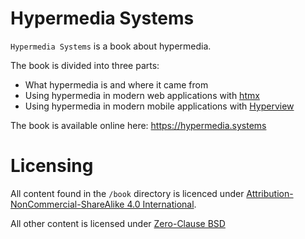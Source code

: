# Hypermedia Systems

`Hypermedia Systems` is a book about hypermedia.  

The book is divided into three parts: 

* What hypermedia is and where it came from
* Using hypermedia in modern web applications with [htmx](https://htmx.org)
* Using hypermedia in modern mobile applications with [Hyperview](https://hyperview.org)

The book is available online here: https://hypermedia.systems

# Licensing

All content found in the `/book` directory is licenced under [Attribution-NonCommercial-ShareAlike 4.0 International](https://creativecommons.org/licenses/by-nc-sa/4.0/legalcode).

All other content is licensed under [Zero-Clause BSD](https://opensource.org/licenses/0BSD)
